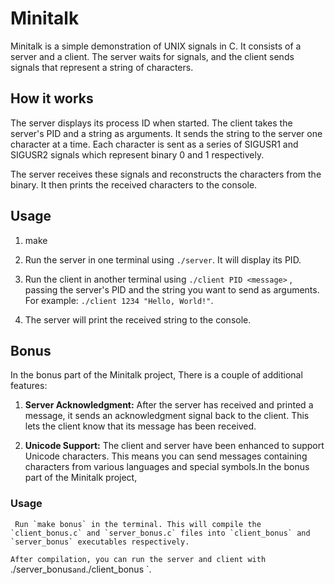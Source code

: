 # Minitalk

Minitalk is a simple demonstration of UNIX signals in C. It consists of a server and a client. The server waits for signals, and the client sends signals that represent a string of characters.

## How it works

The server displays its process ID when started. The client takes the server's PID and a string as arguments. It sends the string to the server one character at a time. Each character is sent as a series of SIGUSR1 and SIGUSR2 signals which represent binary 0 and 1 respectively.

The server receives these signals and reconstructs the characters from the binary. It then prints the received characters to the console.

## Usage

1. make

2. Run the server in one terminal using `./server`. It will display its PID.

3. Run the client in another terminal using `./client PID <message>` , passing the server's PID and the string you want to send as arguments. For example: `./client 1234 "Hello, World!"`.

4. The server will print the received string to the console.

## Bonus
  In the bonus part of the Minitalk project, There is  a couple of additional features:

1. **Server Acknowledgment:** After the server has received and printed a message, it sends an acknowledgment signal back to the client. This lets the client know that its message has been received.

2. **Unicode Support:** The client and server have been enhanced to support Unicode characters. This means you can send messages containing characters from various languages and special symbols.In the bonus part of the Minitalk project,

### Usage
     Run `make bonus` in the terminal. This will compile the `client_bonus.c` and `server_bonus.c` files into `client_bonus` and `server_bonus` executables respectively.
  `After compilation, you can run the server and client with `./server_bonus` and `./client_bonus <PID> <message>`.
